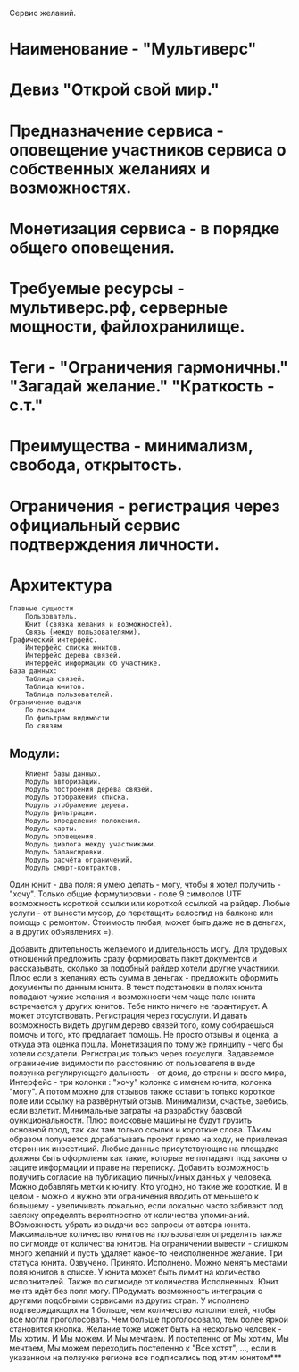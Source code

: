 Сервис желаний.
# Наименование - "Мультиверс" 

# Девиз "Открой свой мир."

# Предназначение сервиса - оповещение участников сервиса о собственных желаниях и возможностях.
# Монетизация сервиса - в порядке общего оповещения.
# Требуемые ресурсы - мультиверс.рф, серверные мощности, файлохранилище.
# Теги - "Ограничения гармоничны." "Загадай желание." "Краткость - с.т." 
# Преимущества - минимализм, свобода, открытость.
# Ограничения - регистрация через официальный сервис подтверждения личности.

# Архитектура
    Главные сущности
        Пользователь.
        Юнит (связка желания и возможностей).
        Связь (между пользователями).
    Графический интерфейс.
        Интерфейс списка юнитов.
        Интерфейс дерева связей.
        Интерфейс информации об участнике.
    База данных:
        Таблица связей.
        Таблица юнитов.
        Таблица пользователей.
    Ограничение выдачи
        По локации
        По фильтрам видимости
        По связям


## Модули:
        Клиент базы данных.
        Модуль авторизации.
        Модуль построения дерева связей. 
        Модуль отображения списка.
        Модуль отображение дерева.
        Модуль фильтрации.
        Модуль определения положения. 
        Модуль карты.
        Модуль оповещения.
        Модуль диалога между участниками.
        Модуль балансировки.
        Модуль расчёта ограничений.
        Модуль смарт-контрактов.

    

  Один юнит - два поля:  я умею делать - могу, чтобы я хотел получить - "хочу". Только общие формулировки - поле 9 символов UTF возможность короткой ссылки или короткой ссылкой на райдер. 
  Любые услуги - от вынести мусор, до перетащить велоспид на балконе или помощь с ремонтом. Стоимость любая, может быть даже не в деньгах, а в других объявлениях =).
  
  Добавить  длительность  желаемого и длительность могу.  Для трудовых отношений предложить сразу формировать пакет документов и рассказывать, сколько за подобный райдер хотели другие участники. Плюс если в желаниях есть сумма в деньгах - предложить оформить документы по данным юнита.  В текст подстановки в полях юнита попадают чужие желания и возможности чем чаще поле юнита встречается у других юнитов. Тебе никто ничего не гарантирует. А может отсутствовать. Регистрация через госуслуги. И давать возможность видеть другим дерево связей того, кому собираешься помочь и того, кто предлагает помощь. Не просто  отзывы и оценка, а откуда эта оценка пошла. Монетизация по тому же  принципу - чего бы хотели создатели. Регистрация только через госуслуги. Задаваемое ограничение видимости по расстоянию от пользователя в виде ползунка регулирующего дальность - от дома, до страны и всего мира, Интерфейс - три колонки : "хочу" колонка с именем юнита, колонка "могу". А потом можно для отзывов также оставить только короткое поле или ссылку на развёрнутый отзыв. Минимализм, счастье, заебись, если взлетит. Минимальные затраты на разработку базовой функциональности. Плюс поисковые машины не будут грузить основной прод, так как там только ссылки и короткие слова. ТАким образом получается дорабатывать проект прямо на ходу, не привлекая сторонних инвестиций. Любые данные присутствующие на площадке должны быть оформлены как такие, которые не попадают под законы о защите информации и праве на переписку. Добавить возможность получить согласие на публикацию личных/иных данных у человека. Можно добавлять метки к юниту. Кто угодно, но такие же короткие. И в целом - можно и нужно эти ограничения вводить от меньшего к большему - увеличивать локально, если локально часто забивают под завязку определять вероятностно от количества упоминаний. ВОзможность убрать из выдачи все запросы от автора юнита. Максимальное количество юнитов на пользователя определять также по сигмоиде от количества юнитов. На ограничении вывести - слишком много желаний и пусть удаляет какое-то неисполненное желание. Три статуса юнита. Озвучено. Принято. Исполнено. Можно менять местами поля юнитов в списке. У юнита может быть лимит на количество исполнителей. Также по сигмоиде от количества Исполненных. Юнит мечта идёт без поля могу. ПРодумать возможность интеграции с другими  подобными сервисами из других стран. У исполнено подтверждающих на 1 больше, чем количество исполнителей, чтобы все могли проголосовать. Чем больше проголосовало, тем более яркой становится кнопка. Желание тоже может быть на несколько человек - Мы хотим. И Мы можем. И Мы мечтаем. И постепенно от Мы хотим, Мы мечтаем, Мы можем переходить постепенно к "Все хотят", ..., если в указанном на ползунке регионе все подписались под этим юнитом***
